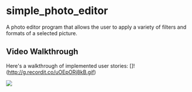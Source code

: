# simple_photo_editor

A photo editor program that allows the user to apply a variety of filters and formats of a selected picture.

## Video Walkthrough
Here's a walkthrough of implemented user stories:
[]!(http://g.recordit.co/uOEpORj8kB.gif)

<img src='http://g.recordit.co/uOEpORj8kB.gif' />

